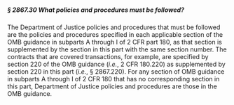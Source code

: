 ##### § 2867.30 What policies and procedures must be followed? #####

The Department of Justice policies and procedures that must be followed are the policies and procedures specified in each applicable section of the OMB guidance in subparts A through I of 2 CFR part 180, as that section is supplemented by the section in this part with the same section number. The contracts that are covered transactions, for example, are specified by section 220 of the OMB guidance (*i.e.*, 2 CFR 180.220) as supplemented by section 220 in this part (*i.e.*, § 2867.220). For any section of OMB guidance in subparts A through I of 2 CFR 180 that has no corresponding section in this part, Department of Justice policies and procedures are those in the OMB guidance.
